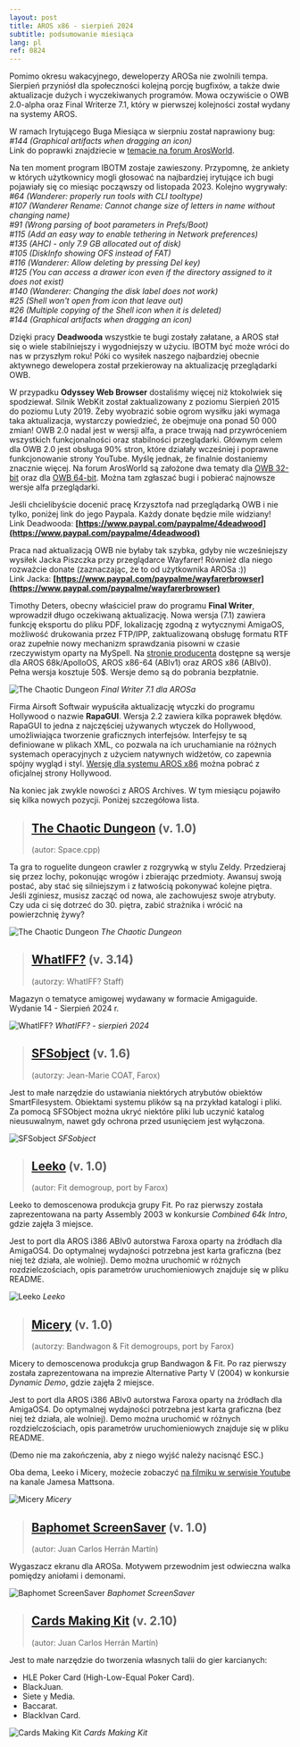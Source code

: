 ```yaml
---
layout: post
title: AROS x86 - sierpień 2024
subtitle: podsumowanie miesiąca
lang: pl
ref: 0824
---
```


Pomimo okresu wakacyjnego, deweloperzy AROSa nie zwolnili tempa. Sierpień przyniósł dla społeczności kolejną porcję bugfixów, a także dwie aktualizacje dużych i wyczekiwanych programów. Mowa oczywiście o OWB 2.0-alpha oraz Final Writerze 7.1, który w pierwszej kolejności został wydany na systemy AROS.

W ramach Irytującego Buga Miesiąca w sierpniu został naprawiony bug:  
*#144 (Graphical artifacts when dragging an icon)*  
Link do poprawki znajdziecie w [temacie na forum ArosWorld](https://arosworld.org/infusions/forum/viewthread.php?thread_id=1299&pid=6134#post_6124).

Na ten moment program IBOTM zostaje zawieszony. Przypomnę, że ankiety w których użytkownicy mogli głosować na najbardziej irytujące ich bugi pojawiały się co miesiąc począwszy od listopada 2023. Kolejno wygrywały:  
*#64 (Wanderer: properly run tools with CLI tooltype)*  
*#107 (Wanderer Rename: Cannot change size of letters in name without changing name)*  
*#91 (Wrong parsing of boot parameters in Prefs/Boot)*  
*#115 (Add an easy way to enable tethering in Network preferences)*  
*#135 (AHCI - only 7.9 GB allocated out of disk)*  
*#105 (DiskInfo showing OFS instead of FAT)*  
*#116 (Wanderer: Allow deleting by pressing Del key)*  
*#125 (You can access a drawer icon even if the directory assigned to it does not exist)*  
*#140 (Wanderer: Changing the disk label does not work)*  
*#25 (Shell won't open from icon that leave out)*  
*#26 (Multiple copying of the Shell icon when it is deleted)*  
*#144 (Graphical artifacts when dragging an icon)*  

Dzięki pracy **Deadwooda** wszystkie te bugi zostały załatane, a AROS stał się o wiele stabilniejszy i wygodniejszy w użyciu. IBOTM być może wróci do nas w przyszłym roku! Póki co wysiłek naszego najbardziej obecnie aktywnego dewelopera został przekieroway na aktualizację przeglądarki OWB.

W przypadku **Odyssey Web Browser** dostaliśmy więcej niż ktokolwiek się spodziewał. Silnik WebKit został zaktualizowany z poziomu Sierpień 2015 do poziomu Luty 2019. Żeby wyobrazić sobie ogrom wysiłku jaki wymaga taka aktualizacja, wystarczy powiedzieć, że obejmuje ona ponad 50 000 zmian! OWB 2.0 nadal jest w wersji alfa, a prace trwają nad przywróceniem wszystkich funkcjonalności oraz stabilności przeglądarki. Głównym celem dla OWB 2.0 jest obsługa 90% stron, które działały wcześniej i poprawne funkcjonowanie strony YouTube. Myślę jednak, że finalnie dostaniemy znacznie więcej. Na forum ArosWorld są założone dwa tematy dla [OWB 32-bit](https://www.arosworld.org/infusions/forum/viewthread.php?thread_id=1293&rowstart=100&pid=6192#post_6188) oraz dla [OWB 64-bit](https://www.arosworld.org/infusions/forum/viewthread.php?thread_id=1175&rowstart=20&pid=6190#post_6189). Można tam zgłaszać bugi i pobierać najnowsze wersje alfa przeglądarki.

Jeśli chcielibyście docenić pracę Krzysztofa nad przeglądarką OWB i nie tylko, poniżej link do jego Paypala. Każdy donate będzie mile widziany!  
Link Deadwooda: **[https://www.paypal.com/paypalme/4deadwood](https://www.paypal.com/paypalme/4deadwood)**  

Praca nad aktualizacją OWB nie byłaby tak szybka, gdyby nie wcześniejszy wysiłek Jacka Piszczka przy przeglądarce Wayfarer! Również dla niego rozważcie donate (zaznaczając, że to od użytkownika AROSa :))  
Link Jacka: **[https://www.paypal.com/paypalme/wayfarerbrowser](https://www.paypal.com/paypalme/wayfarerbrowser)**  

Timothy Deters, obecny właściciel praw do programu **Final Writer**, wprowadził długo oczekiwaną aktualizację. Nowa wersja (7.1) zawiera funkcję eksportu do pliku PDF, lokalizację zgodną z wytycznymi AmigaOS, możliwość drukowania przez FTP/IPP, zaktualizowaną obsługę formatu RTF oraz zupełnie nowy mechanizm sprawdzania pisowni w czasie rzeczywistym oparty na MySpell. Na [stronie producenta](https://final-writer.com/) dostępne są wersje dla AROS 68k/ApolloOS, AROS x86-64 (ABIv1) oraz AROS x86 (ABIv0). Pełna wersja kosztuje 50$. Wersje demo są do pobrania bezpłatnie.

![The Chaotic Dungeon](/assets/img/finalwriter7.png)
*Final Writer 7.1 dla AROSa*

Firma Airsoft Softwair wypuściła aktualizację wtyczki do programu Hollywood o nazwie **RapaGUI**. Wersja 2.2 zawiera kilka poprawek błędów. RapaGUI to jedna z najczęściej używanych wtyczek do Hollywood, umożliwiająca tworzenie graficznych interfejsów. Interfejsy te są definiowane w plikach XML, co pozwala na ich uruchamianie na różnych systemach operacyjnych z użyciem natywnych widżetów, co zapewnia spójny wygląd i styl. [Wersję dla systemu AROS x86](https://www.hollywood-mal.com/download/RapaGUI_Amiga.lha) można pobrać z oficjalnej strony Hollywood.

Na koniec jak zwykle nowości z AROS Archives. W tym miesiącu pojawiło się kilka nowych pozycji. Poniżej szczegółowa lista.

> ## [The Chaotic Dungeon](http://archives.aros-exec.org/?function=showfile&file=game/roleplaying/chaotic-dungeon.i386-aros.zip) (v. 1.0)
> (autor: Space.cpp)

Ta gra to roguelite dungeon crawler z rozgrywką w stylu Zeldy. Przedzieraj się przez lochy, pokonując wrogów i zbierając przedmioty. Awansuj swoją postać, aby stać się silniejszym i z łatwością pokonywać kolejne piętra. Jeśli zginiesz, musisz zacząć od nowa, ale zachowujesz swoje atrybuty. Czy uda ci się dotrzeć do 30. piętra, zabić strażnika i wrócić na powierzchnię żywy?

![The Chaotic Dungeon](/assets/img/chaotic.png)
*The Chaotic Dungeon*

> ## [WhatIFF?](http://archives.aros-exec.org/?function=showfile&file=document/misc/whatiff3.14.lha) (v. 3.14)
> (autorzy: WhatIFF? Staff)

Magazyn o tematyce amigowej wydawany w formacie Amigaguide. Wydanie 14 - Sierpień 2024 r.

![WhatIFF?](/assets/img/whatiff314.png)
*WhatIFF? - sierpień 2024*

> ## [SFSobject](http://archives.aros-exec.org/?function=showfile&file=utility/misc/sfsobject.i386-aros.zip) (v. 1.6)
> (autorzy: Jean-Marie COAT, Farox)

Jest to małe narzędzie do ustawiania niektórych atrybutów obiektów SmartFilesystem. Obiektami systemu plików są na przykład katalogi i pliki. Za pomocą SFSObject można ukryć niektóre pliki lub uczynić katalog nieusuwalnym, nawet gdy ochrona przed usunięciem jest wyłączona.

![SFSobject](/assets/img/sfsobject.png)
*SFSobject*

> ## [Leeko](http://archives.aros-exec.org/?function=showfile&file=demo/scene/fit/leeko-i386-aros.zip) (v. 1.0)
> (autor: Fit demogroup, port by Farox)

Leeko to demoscenowa produkcja grupy Fit. Po raz pierwszy została zaprezentowana na party Assembly 2003 w konkursie *Combined 64k Intro*, gdzie zajęła 3 miejsce.  

Jest to port dla AROS i386 ABIv0 autorstwa Faroxa oparty na źródłach dla AmigaOS4. Do optymalnej wydajności potrzebna jest karta graficzna (bez niej też działa, ale wolniej). Demo można uruchomić w różnych rozdzielczościach, opis parametrów uruchomieniowych znajduje się w pliku README.

![Leeko](/assets/img/lekko.jpg)
*Leeko*

> ## [Micery](http://archives.aros-exec.org/?function=showfile&file=demo/scene/fit/micery-i386-aros.zip) (v. 1.0)
> (autorzy: Bandwagon & Fit demogroups, port by Farox)

Micery to demoscenowa produkcja grup Bandwagon & Fit. Po raz pierwszy została zaprezentowana na imprezie Alternative Party V (2004) w konkursie *Dynamic Demo*, gdzie zajęła 2 miejsce.  

Jest to port dla AROS i386 ABIv0 autorstwa Faroxa oparty na źródłach dla AmigaOS4. Do optymalnej wydajności potrzebna jest karta graficzna (bez niej też działa, ale wolniej). Demo można uruchomić w różnych rozdzielczościach, opis parametrów uruchomieniowych znajduje się w pliku README.  

(Demo nie ma zakończenia, aby z niego wyjść należy nacisnąć ESC.)

Oba dema, Leeko i Micery, możecie zobaczyć [na filmiku w serwisie Youtube](https://www.youtube.com/watch?v=4cN1mXnszIQ) na kanale Jamesa Mattsona.

![Micery](/assets/img/micery.jpg)
*Micery*

> ## [Baphomet ScreenSaver](http://archives.aros-exec.org/?function=showfile&file=utility/misc/baphometscreensaver.lha) (v. 1.0)
> (autor: Juan Carlos Herrán Martín)

Wygaszacz ekranu dla AROSa. Motywem przewodnim jest odwieczna walka pomiędzy aniołami i demonami.

![Baphomet ScreenSaver](/assets/img/baphometss.jpg)
*Baphomet ScreenSaver*

> ## [Cards Making Kit](http://archives.aros-exec.org/?function=showfile&file=game/utility/cardsmakingkit.lha) (v. 2.10)
> (autor: Juan Carlos Herrán Martín)

Jest to małe narzędzie do tworzenia własnych talii do gier karcianych:

- HLE Poker Card (High-Low-Equal Poker Card).
- BlackJuan.
- Siete y Media.
- Baccarat.
- BlackIvan Card.

![Cards Making Kit](/assets/img/cardsmakingkit21.jpg)
*Cards Making Kit*
